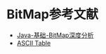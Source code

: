 # BitMap参考文献
- [Java-基础-BitMap深度分析](https://my.oschina.net/percylee/blog/894491)
- [ASCII Table](http://lwp.interglacial.com/appf_01.htm)
